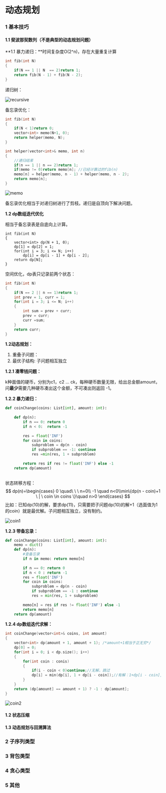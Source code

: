 # 动态规划

### 1 基本技巧

#### 1.1 斐波那契数列（不是典型的动态规划问题）

**1.1 暴力递归：**时间复杂度O(2^n)，存在大量重复计算

```c++
int fib(int N)
{
	if(N == 1 || N	== 2)return 1;
	return fib(N - 1) + fib(N - 2);
}
```

递归树：

![recursive](recursive.jpg)

备忘录优化：

```c++
int fib(int N)
{
	if(N < 1)return 0;
	vector<int> memo(N+1, 0);
	return helper(memo, N);
}

int helper(vector<int>& memo, int n)
{
	//递归结束
	if(n == 1 || n == 2)return 1;
	if(memo != 0)return memo[n]; //已经计算过的fib(n)
	memo[n] = helper(memo, n - 1) + helper(memo, n - 2);
	return memo[n];
}
```

![memo](memo.jpg)

备忘录优化相当于对递归树进行了剪枝。递归是自顶向下解决问题。

**1.2 dp数组迭代优化**

相当于备忘录表是自底向上计算。

```
int fib(int N)
{
	vector<int> dp(N + 1, 0);
	dp[1] = dp[2] = 1;
	for(int i = 3; i <= N; i++)
		dp[i] = dp[i - 1] + dp[i - 2];
	return dp[N];
}
```

空间优化，dp表只记录前两个状态：

```c++
int fib(int N)
{
	if(N == 2 || n == 1)return 1;
	int prev = 1, curr = 1;
	for(int i = 3; i <= N; i++)
	{
		int sum = prev + curr;
		prev = curr;
		curr =sum;
	}
	return curr;
}
```

**1.2动态规划：**

1. 重叠子问题：
2. 最优子结构: 子问题相互独立

**1.2.1 凑零钱问题：**

k种面值的硬币，分别为c1，c2 ... ck，每种硬币数量无限，给出总金额amount，问**最少**需要几种硬币凑出这个金额，不可凑出则返回 -1。

**1.2.2 暴力递归：**

```python
def coinChange(coins: List[int], amount: int):
    
    def dp(n):
    	if n == 0: return 0
    	if n < 0:  return -1
    
    	res = float('INF')
    	for coin in coins:
        	subproblem = dp(n - coin)
        	if subproblem == -1: continue
        	res =min(res, 1 + subproblem)
    
    	return res if res != float('INF') else -1
	return dp(amount)
    
```

状态转移方程：
$$
dp(n)=\begin{cases} 0 \quad\ \ \ n=0\\ -1 \quad n<0\\min\{dp(n - coin)+1 \ | \ coin \in coins \}\quad n>0 \end{cases}
$$
比如：已知dp(10)的解，要求dp(11)，只需要把子问题dp(10)的解+1（选面值为1的coin）就是最优解。子问题相互独立，没有制约。

![coin1](coin1.jpg)



**1.2.3 带备忘录：**

```python
def coinChange(coins: List[int], amount: int):
    memo = dict()
    def dp(n):
        #查备忘录
        if n in memo: return memo[n]
        
        if n == 0: return 0
        if n < 0 : return -1
        res = float('INF')
        for coin in coins:
            subproblem = dp(n - coin)
            if subproblem == -1 : continue
            res = min(res, 1 + subproblem)
        
        memo[n] = res if res != float('INF') else -1
    	return memo[n]
	return dp(amount)
```

**1.2.4 dp数组迭代求解：**

```c++
int coinChange(vector<int>& coins, int amount)
{
    vector<int> dp(amount + 1, amount + 1); /*amount+1相当于正无穷*/
    dp[0] = 0;
    for(int i = 0; i < dp.size(); i++)
    {
        for(int coin : conis)
        {
            if(i - coin < 0)continue;//无解，跳过
            dp[i] = min(dp[i], 1 + dp[i - coin]);//有解：1+dp[i - coin], 无解：amount+1
        }
    }
    return (dp[amount] == amount + 1) ? -1 : dp[amount];
}
```

![coin2](coin2.jpg)



#### 1.2 状态压缩

#### 1.3 动态规划与回溯算法

### 2 子序列类型

### 3 背包类型

### 4 贪心类型

### 5 其他














































